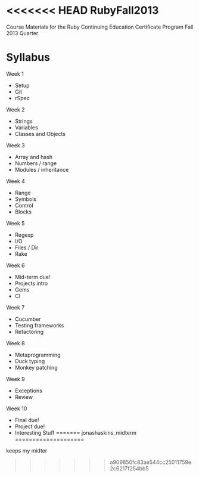 <<<<<<< HEAD
RubyFall2013
============

Course Materials for the Ruby Continuing Education Certificate Program Fall 2013 Quarter 

Syllabus
============

Week 1
* Setup
* Git
* rSpec

Week 2
* Strings
* Variables
* Classes and Objects

Week 3
* Array and hash
* Numbers / range
* Modules / inheritance

Week 4
* Range
* Symbols
* Control
* Blocks

Week 5
* Regexp
* I/O
* Files / Dir
* Rake

Week 6
* Mid-term due!
* Projects intro
* Gems
* CI

Week 7
* Cucumber
* Testing frameworks
* Refactoring

Week 8
* Metaprogramming
* Duck typing
* Monkey patching

Week 9
* Exceptions
* Review

Week 10
* Final due!
* Project due!
* Interesting Stuff
=======
jonashaskins_midterm
====================

keeps my midter
>>>>>>> a909850fc83ae544cc25011759e2c6217f254bb5
